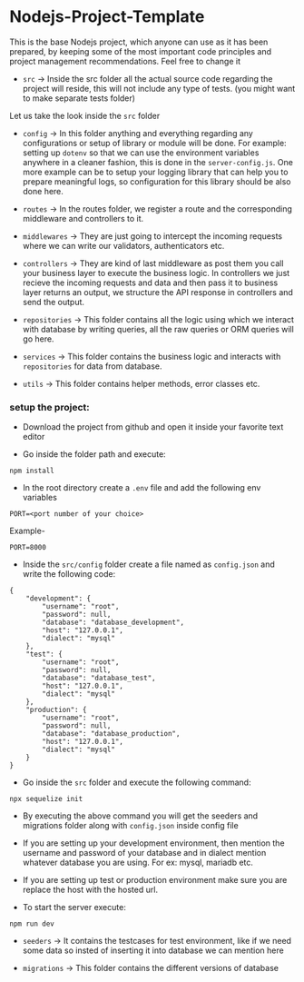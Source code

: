 # Nodejs-Project-Template

This is the base Nodejs project, which anyone can use as it has been prepared, by keeping some of
the most important code principles and project management recommendations. Feel free to change it

- `src` -> Inside the src folder all the actual source code regarding the project will reside, this will not include any type of tests. (you might want to make separate tests folder)

Let us take the look inside the `src` folder

- `config` -> In this folder anything and everything regarding any configurations or setup of library or module will be done. For example: setting up `dotenv` so that we can use the environment variables anywhere in a cleaner fashion, this is done in the `server-config.js`. One more example can be to setup your logging library that can help you to prepare meaningful logs, so configuration for this library should be also done here.

- `routes` -> In the routes folder, we register a route and the corresponding middleware and controllers to it.

- `middlewares` -> They are just going to intercept the incoming requests where we can write our validators, authenticators etc.

- `controllers` -> They are kind of last middleware as post them you call your business layer to execute the business logic. In controllers we just recieve the incoming requests and data and then pass it to business layer returns an output, we structure the API response in controllers and send the output.

- `repositories` -> This folder contains all the logic using which we interact with database by writing queries, all the raw queries or ORM queries will go here.

- `services` -> This folder contains the business logic and interacts with `repositories` for data from database.

- `utils` -> This folder contains helper methods, error classes etc.

### setup the project:

- Download the project from github and open it inside your favorite text editor

- Go inside the folder path and execute:
```
npm install
```

- In the root directory create a `.env` file and add the following env variables
```
PORT=<port number of your choice>
```
Example-
```
PORT=8000
```

- Inside the `src/config` folder create a file named as `config.json` and write the following  code:
```
{
    "development": {
        "username": "root",
        "password": null,
        "database": "database_development",
        "host": "127.0.0.1",
        "dialect": "mysql"
    },
    "test": {
        "username": "root",
        "password": null,
        "database": "database_test",
        "host": "127.0.0.1",
        "dialect": "mysql"
    },
    "production": {
        "username": "root",
        "password": null,
        "database": "database_production",
        "host": "127.0.0.1",
        "dialect": "mysql"
    }
}
```

- Go inside the `src` folder and execute the following command:
```
npx sequelize init
```

- By executing the above command you will get the seeders and migrations folder along with `config.json` inside config file

- If you are setting up your development environment, then mention the username and password of your database and in dialect mention whatever database you are using. For ex: mysql, mariadb etc.

- If you are setting up test or production environment make sure you are replace the host with the hosted url.

- To start the server execute:
```
npm run dev
```

- `seeders` -> It contains the testcases for test environment, like if we need some data so insted of inserting it into database we can mention here

- `migrations` -> This folder contains the different versions of database
